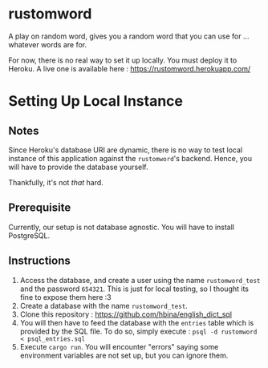 # rustomword

A play on random word, gives you a random word that you can use for ... whatever words are for.

For now, there is no real way to set it up locally.
You must deploy it to Heroku.
A live one is available here : https://rustomword.herokuapp.com/

# Setting Up Local Instance

## Notes

Since Heroku's database URI are dynamic, there is no way to test local instance of this application against the `rustomword`'s backend. Hence, you will have to provide the database yourself.

Thankfully, it's not *that* hard.

## Prerequisite

Currently, our setup is not database agnostic.
You will have to install PostgreSQL.

## Instructions

1. Access the database, and create a user using the name `rustomword_test` and the password `654321`. This is just for local testing, so I thought its fine to expose them here :3
2. Create a database with the name `rustomword_test`.
3. Clone this repository : https://github.com/hbina/english_dict_sql
4. You will then have to feed the database with the `entries` table which is provided by the SQL file. To do so, simply execute : `psql -d rustomword < psql_entries.sql`
5. Execute `cargo run`. You will encounter "errors" saying some environment variables are not set up, but you can ignore them.
